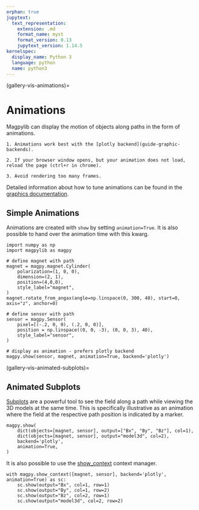 ```yaml
---
orphan: true
jupytext:
  text_representation:
    extension: .md
    format_name: myst
    format_version: 0.13
    jupytext_version: 1.14.5
kernelspec:
  display_name: Python 3
  language: python
  name: python3
---
```


(gallery-vis-animations)=

# Animations

Magpylib can display the motion of objects along paths in the form of animations.

```{hint}
1. Animations work best with the [plotly backend](guide-graphic-backends).

2. If your browser window opens, but your animation does not load, reload the page (ctrl+r in chrome).

3. Avoid rendering too many frames.
```

Detailed information about how to tune animations can be found in the [graphics documentation](guide-graphic-animations).

## Simple Animations

Animations are created with `show` by setting `animation=True`. It is also possible to hand over the animation time with this kwarg.

```{code-cell} ipython3
import numpy as np
import magpylib as magpy

# define magnet with path
magnet = magpy.magnet.Cylinder(
    polarization=(1, 0, 0),
    dimension=(2, 1),
    position=(4,0,0),
    style_label="magnet",
)
magnet.rotate_from_angax(angle=np.linspace(0, 300, 40), start=0, axis="z", anchor=0)

# define sensor with path
sensor = magpy.Sensor(
    pixel=[(-.2, 0, 0), (.2, 0, 0)],
    position = np.linspace((0, 0, -3), (0, 0, 3), 40),
    style_label="sensor",
)

# display as animation - prefers plotly backend
magpy.show(sensor, magnet, animation=True, backend='plotly')
```

(gallery-vis-animated-subplots)=

## Animated Subplots

[Subplots](gallery-vis-subplots) are a powerful tool to see the field along a path while viewing the 3D models at the same time. This is specifically illustrative as an animation where the field at the respective path position is indicated by a marker.

```{code-cell} ipython3
magpy.show(
    dict(objects=[magnet, sensor], output=["Bx", "By", "Bz"], col=1),
    dict(objects=[magnet, sensor], output="model3d", col=2),
    backend='plotly',
    animation=True,
)
```

It is also possible to use the [show_context](guide-graphics-show_context) context manager.

```{code-cell} ipython3
with magpy.show_context([magnet, sensor], backend='plotly', animation=True) as sc:
    sc.show(output="Bx", col=1, row=1)
    sc.show(output="By", col=1, row=2)
    sc.show(output="Bz", col=2, row=1)
    sc.show(output="model3d", col=2, row=2)
```
